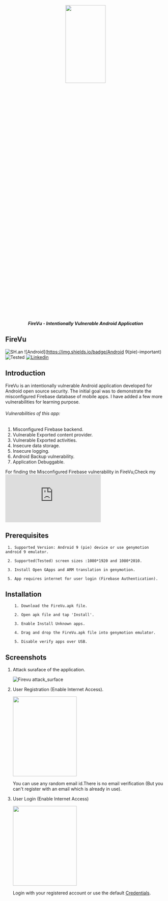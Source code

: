 <p align="center"> <img src="https://github.com/sahad-mk/FireVu/blob/master/Images/Firevu_Splash.png" height="25%" width="50%"></p>
<p align="center"><b><i> FireVu - Intentionally Vulnerable Android Application </i> </b> </p>

## FireVu

![SH.an](https://img.shields.io/badge/version-1.0-success)   ![Android](https://img.shields.io/badge/Android 9(pie)-important)   ![Tested](https://img.shields.io/badge/Tested%20On-Mi%20A1-green) [![Linkedin](https://img.shields.io/badge/Linkedin-/Sahadmk-blue)](https://www.linkedin.com/in/sahadmk)

## Introduction
FireVu is an intentionally vulnerable Android application developed for Android open source security. The initial goal was to demonstrate the misconfigured Firebase database of mobile apps. I have added a few more vulnerabilities for learning purpose.

###### Vulnerabilities of this app:

1. Misconfigured Firebase backend.
2. Vulnerable Exported content provider.
3. Vulnerable Exported activities.
4. Insecure data storage.
5. Insecure logging.
6. Android Backup vulnerability.
7. Application Debuggable.

For finding the Misconfigured Firebase vulnerability in FireVu,Check my ![Misconfigured Firebase Writeup](https://github.com/sahad-mk/FireVu/blob/master/Documents/Misconfigured%20Firebase%20Database.pdf)

## Prerequisites

     1. Supported Version: Android 9 (pie) device or use genymotion android 9 emulator.

     2. Supported(Tested) screen sizes :1080*1920 and 1080*2010.
 
     3. Install Open GApps and ARM translation in genymotion.

     5. App requires internet for user login (Firebase Authentication).

## Installation
     
        1. Download the FireVu.apk file.
        
        2. Open apk file and tap 'Install'.
        
        3. Enable Install Unknown apps.
        
        4. Drag and drop the FireVu.apk file into genymotion emulator.
        
        5. Disable verify apps over USB.
 
## Screenshots

1. Attack suraface of the application.

   ![Firevu attack_surface](https://github.com/sahad-mk/FireVu/blob/master/Images/attack_suraface.png)
   

2. User Registration (Enable Internet Access).

   <img src=https://github.com/sahad-mk/FireVu/blob/master/Images/register.png height="250" width="200">
   
   You can use any random email id.There is no email verification (But you can't register with an email which is already in use).
   
   
3. User Login (Enable Internet Access)

   
   <img src="https://github.com/sahad-mk/FireVu/blob/master/Images/login.png" height="250" width="200">
   
   Login with your registered account or use the default [Credentials](https://github.com/sahad-mk/FireVu/blob/master/credentials.txt).
        
        
      
